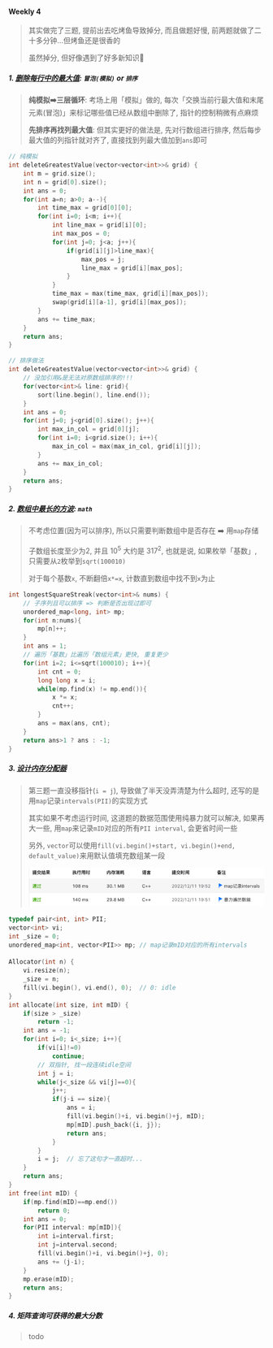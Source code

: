 #### Weekly 4
> 其实做完了三题, 提前出去吃烤鱼导致掉分, 而且做题好慢, 前两题就做了二十多分钟...但烤鱼还是很香的
> 
> 虽然掉分, 但好像遇到了好多新知识🐳

##### 1. [删除每行中的最大值](https://leetcode.cn/problems/delete-greatest-value-in-each-row/): `冒泡(模拟)` or `排序`

> **纯模拟➡️三层循环**: 考场上用「模拟」做的, 每次「交换当前行最大值和末尾元素(冒泡)」来标记哪些值已经从数组中删除了, 指针的控制稍微有点麻烦
> 
> **先排序再找列最大值**: 但其实更好的做法是, 先对行数组进行排序, 然后每步最大值的列指针就对齐了, 直接找到列最大值加到`ans`即可

```CPP
// 纯模拟
int deleteGreatestValue(vector<vector<int>>& grid) {
    int m = grid.size();
    int n = grid[0].size();
    int ans = 0;
    for(int a=n; a>0; a--){
        int time_max = grid[0][0];
        for(int i=0; i<m; i++){
            int line_max = grid[i][0];
            int max_pos = 0;
            for(int j=0; j<a; j++){
                if(grid[i][j]>line_max){
                    max_pos = j;
                    line_max = grid[i][max_pos];
                }
            }
            time_max = max(time_max, grid[i][max_pos]);
            swap(grid[i][a-1], grid[i][max_pos]);
        }
        ans += time_max;
    }
    return ans;
}
```

```CPP
// 排序做法
int deleteGreatestValue(vector<vector<int>>& grid) {
    // 没加引用&是无法对原数组排序的!!!
    for(vector<int>& line: grid){
        sort(line.begin(), line.end());
    }
    int ans = 0;
    for(int j=0; j<grid[0].size(); j++){
        int max_in_col = grid[0][j];
        for(int i=0; i<grid.size(); i++){
            max_in_col = max(max_in_col, grid[i][j]);
        }
        ans += max_in_col;
    }
    return ans;
}
```


##### 2. [数组中最长的方波](https://leetcode.cn/problems/longest-square-streak-in-an-array/): `math`
> 不考虑位置(因为可以排序), 所以只需要判断数组中是否存在 ➡️ 用`map`存储
> 
> 子数组长度至少为2, 并且 $10^5$ 大约是 $317^2$, 也就是说, 如果枚举「基数」, 只需要从`2`枚举到`sqrt(100010)`
> 
> 对于每个基数`x`, 不断翻倍`x*=x`, 计数直到数组中找不到`x`为止

```CPP
int longestSquareStreak(vector<int>& nums) {
    // 子序列且可以排序 => 判断是否出现过即可
    unordered_map<long, int> mp;
    for(int n:nums){
        mp[n]++;
    }
    int ans = 1;
    // 遍历「基数」比遍历「数组元素」更快, 重复更少
    for(int i=2; i<=sqrt(100010); i++){
        int cnt = 0;
        long long x = i;
        while(mp.find(x) != mp.end()){
            x *= x;
            cnt++;
        }
        ans = max(ans, cnt);
    }
    return ans>1 ? ans : -1;
}
```

##### 3. [设计内存分配器](https://leetcode.cn/problems/design-memory-allocator/)
> 第三题一直没移指针(`i = j`), 导致做了半天没弄清楚为什么超时, 还写的是用`map`记录`intervals(PII)`的实现方式
> 
> 其实如果不考虑运行时间, 这道题的数据范围使用纯暴力就可以解决, 如果再大一些, 用`map`来记录`mID`对应的所有`PII interval`, 会更省时间一些
> 
> 另外, `vector`可以使用`fill(vi.begin()+start, vi.begin()+end, default_value)`来用默认值填充数组某一段
> 
> ![LC6259](/appendix/LC6259.png)

```CPP
typedef pair<int, int> PII;
vector<int> vi;
int _size = 0;
unordered_map<int, vector<PII>> mp; // map记录mID对应的所有intervals

Allocator(int n) {
    vi.resize(n);
    _size = n;
    fill(vi.begin(), vi.end(), 0);  // 0: idle
}
int allocate(int size, int mID) {
    if(size > _size)
        return -1;
    int ans = -1;
    for(int i=0; i<_size; i++){
        if(vi[i]!=0)
            continue;
        // 双指针, 找一段连续idle空间
        int j = i;
        while(j<_size && vi[j]==0){
            j++;
            if(j-i == size){
                ans = i;
                fill(vi.begin()+i, vi.begin()+j, mID);
                mp[mID].push_back({i, j});
                return ans;
            }
        }
        i = j;  // 忘了这句才一直超时...
    }
    return ans;
}
int free(int mID) {
    if(mp.find(mID)==mp.end())
        return 0;
    int ans = 0;
    for(PII interval: mp[mID]){
        int i=interval.first;
        int j=interval.second;
        fill(vi.begin()+i, vi.begin()+j, 0);
        ans += (j-i);
    }
    mp.erase(mID);
    return ans;
}
```

##### 4. 矩阵查询可获得的最大分数
> todo
